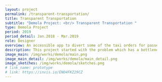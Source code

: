 ```yaml
---
layout: project
permalink: /transparent-transportation/
title: Transparent Transportation
subtitle: "Demola Project: <br/> Transparent Transportation "
type: Demola Project
period: 2019
period_detail: Jan.2018 - Mar.2019
role: Designer
overview: An accessible app to divert some of the taxi orders for passengers (the specific user group as the visually impaired).
description: This project started with the problem which has a bottleneck in the information flow between users and Public Organizing taxi call center, resulting in long queues on the phone. Notably, the users were mostly those who have difficulties in riding general public transportation so need easy access to the taxi service. In this context, our solution was to provide an accessible mobile application which diverts some of the orders by the users from the phone queues. The app is firstly designed, targeting at the visually impaired.
image_main: /img/works/demola/main.png
image_main_detail: /img/works/demola/main_detail.png
image_sketches: /img/works/demola/sketches.png
# link_name: prototype
# link: https://invis.io/ENO4FKZ29CZ
---
```

